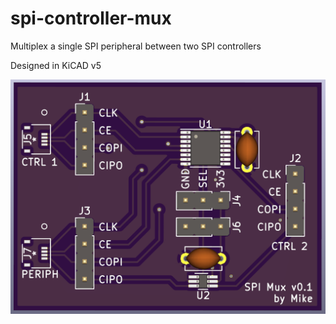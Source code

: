 # spi-controller-mux
Multiplex a single SPI peripheral between two SPI controllers

Designed in KiCAD v5

![SPI Controller Mux Render](https://github.com/MikeM64/spi-controller-mux/raw/main/SPI_Mux.png)
